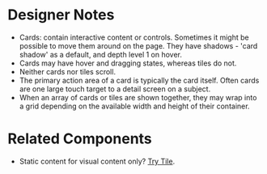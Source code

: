 # Designer Notes
- Cards: contain interactive content or controls. Sometimes it might be possible to move them around on the page. They have shadows - 'card shadow' as a default, and depth level 1 on hover.
- Cards may have hover and dragging states, whereas tiles do not.
- Neither cards nor tiles scroll.
- The primary action area of a card is typically the card itself. Often cards are one large touch target to a detail screen on a subject.
- When an array of cards or tiles are shown together, they may wrap into a grid depending on the available width and height of their container.

# Related Components
- Static content for visual content only? [Try Tile](/components/tile "Try Tile").